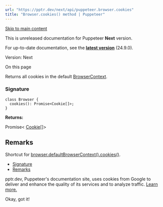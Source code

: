 ```yaml
---
url: "https://pptr.dev/next/api/puppeteer.browser.cookies"
title: "Browser.cookies() method | Puppeteer"
---
```


[Skip to main content](https://pptr.dev/next/api/puppeteer.browser.cookies#__docusaurus_skipToContent_fallback)

This is unreleased documentation for Puppeteer **Next** version.

For up-to-date documentation, see the **[latest version](https://pptr.dev/api/puppeteer.browser.cookies)** (24.9.0).

Version: Next

On this page

Returns all cookies in the default [BrowserContext](https://pptr.dev/next/api/puppeteer.browsercontext).

### Signature [​](https://pptr.dev/next/api/puppeteer.browser.cookies\#signature "Direct link to Signature")

```codeBlockLines_RjmQ
class Browser {
  cookies(): Promise<Cookie[]>;
}

```

**Returns:**

Promise< [Cookie](https://pptr.dev/next/api/puppeteer.cookie)\[\]>

## Remarks [​](https://pptr.dev/next/api/puppeteer.browser.cookies\#remarks "Direct link to Remarks")

Shortcut for [browser.defaultBrowserContext().cookies()](https://pptr.dev/next/api/puppeteer.browsercontext.cookies).

- [Signature](https://pptr.dev/next/api/puppeteer.browser.cookies#signature)
- [Remarks](https://pptr.dev/next/api/puppeteer.browser.cookies#remarks)

pptr.dev, Puppeteer's documentation site, uses cookies from Google to deliver and enhance the quality of its services and to analyze traffic. [Learn more.](https://policies.google.com/technologies/cookies)

Okay, got it!